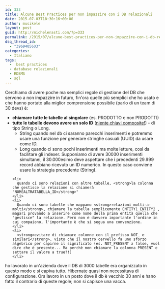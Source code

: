 ```yaml
---
id: 333
title: Alcune Best Practices per non impazzire con i DB relazionali
date: 2015-07-03T18:30:16+00:00
author: musikele
layout: post
guid: http://michelenasti.com/?p=333
permalink: /2015/07/alcune-best-practices-per-non-impazzire-con-i-db-relazionali/
dsq_thread_id:
  - "3969405603"
categories:
  - Italiano
tags:
  -  best practices
  - database relazionali
  - RDBMS
  - sql
---
```

<div>
  Cerchiamo di avere poche ma semplici regole di gestione del DB che servono a non impazzire in futuro, fin'ora quelle più semplici che ho usato e che hanno portato alla miglior comprensione possibile (parlo di un team di 30 devs) è:
</div>

<div>
  <ul>
    <li>
      <strong>chiamare tutte le tabelle al singolare</strong> (es. PRODOTTO e non PRODOTTI)
    </li>
    <li>
      <strong>tutte le tabelle devono avere un solo ID</strong> (<span style="text-decoration: underline;">niente chiavi composite!</span>) - di tipo String o Long. <ul>
        <li>
          <span class="lang:default decode:true  crayon-inline ">String</span>  quando nel db ci saranno parecchi inserimenti e potremmo usare una funzione per generare stringhe casuali (UUID) da usare come ID.
        </li>
        <li>
          <span class="lang:default decode:true  crayon-inline ">Long</span>  quando ci sono pochi inserimenti ma molte letture, così da facilitare gli indexer. Supponiamo di avere 30000 inserimenti simultanei, il 30.000esimo deve aspettare che i precedenti 29.999 record abbiano ricevuto un ID numerico. In questo caso conviene usare la strategia precedente (String).
        </li>
      </ul>
    </li>
    
    <li>
      quando ci sono relazioni con altre tabelle, <strong>la colonna che gestisce la relazione si chiamerà "NOMEALTRATABELLA_ID</strong>"
    </li>
    <li>
      Quando ci sono tabelle che mappano <strong>relazioni molti-a-molti</strong>, chiamare la tabella semplicemente ENTITY1_ENTITY2 , magari provando a inserire come nome della prima entità quella che "gestisce" la relazione. Però non è davvero importante l'ordine in cui compaiono, l'importante è che si segua una convenzione.
    </li>
    <li>
      <strong>evitare di chiamare colonne con il prefisso NOT_ e similari</strong>, visto che il nostro cervello fa uno sforzo algebrico per capirne il significato (es. NOT_PRESENT a false, vuol dire che è presente... Ma perchè non chiamare la colonna PRESENT e settare il valore a true?!)
    </li>
  </ul>
  
  <div>
    ho lavorato in un'azienda dove il DB di 3000 tabelle era organizzato in questo modo e si capiva tutto. Hibernate quasi non necessitava di configurazione. Ora lavoro in un posto dove il db è vecchio 30 anni e hano fatto il contrario di queste regole; non si capisce una vacca.
  </div>
</div>